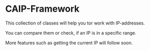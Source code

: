 # CAIP-Framework
This collection of classes will help you tor work with IP-addresses.

You can compare them or check, if an IP is in a specific range.

More features such as getting the current IP will follow soon.
